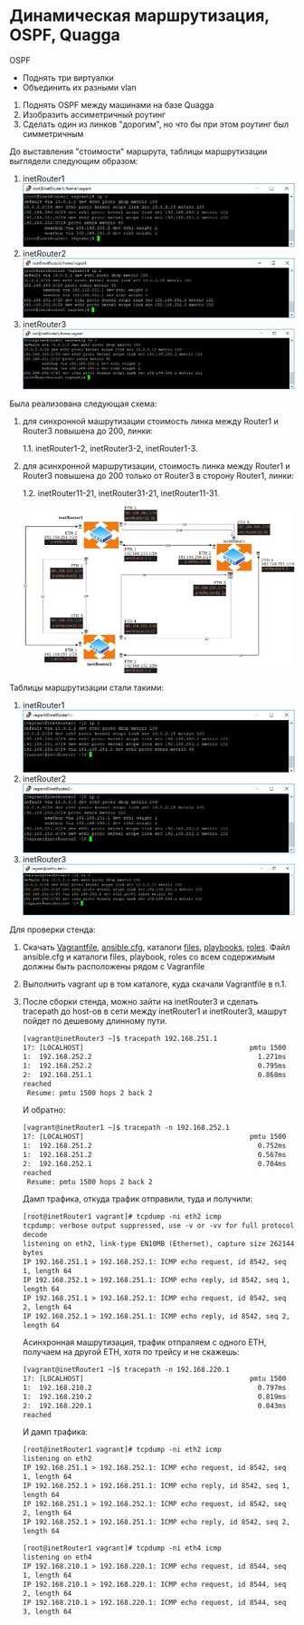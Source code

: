 # Динамическая маршрутизация, OSPF, Quagga
OSPF
- Поднять три виртуалки
- Объединить их разными vlan
1. Поднять OSPF между машинами на базе Quagga
2. Изобразить ассиметричный роутинг
3. Сделать один из линков "дорогим", но что бы при этом роутинг был симметричным

До выставления "стоимости" маршрута, таблицы маршрутизации выглядели следующим образом:
1. inetRouter1
    ![inetRouter1](./imgs/inetRouter1.png)
2. inetRouter2
    ![inetRouter1](./imgs/inetRouter2.png)
3. inetRouter3
    ![inetRouter1](./imgs/inetRouter3.png)


Была реализована следующая схема:
1. для синхронной машрутизации стоимость линка между Router1 и Router3 повышена до 200, линки:
    
    1.1. inetRouter1-2, inetRouter3-2, inetRouter1-3.

2. для асинхронной маршрутизации, стоимость линка между Router1 и Router3 повышена до 200 только  от Router3 в сторону Router1, линки:

    1.2. inetRouter11-21, inetRouter31-21, inetRouter11-31.


    ![ospf](./imgs/ospf.png)

Таблицы маршрутизации стали  такими:
1. inetRouter1
   ![inetRouter1](./imgs/inetRouter1-1.png)
2. inetRouter2
   ![inetRouter1](./imgs/inetRouter2-1.png)
3. inetRouter3
   ![inetRouter1](./imgs/inetRouter3-1.png)

Для проверки стенда:

1. Скачать [Vagrantfile](./Vagrantfile), [ansible.cfg](./ansible.cfg), каталоги [files](./files), [playbooks](./playbooks), [roles](./roles).
Файл ansible.cfg и  каталоги files, playbook, roles со всем содержимым должны быть расположены рядом с Vagranfile
2. Выполнить vagrant up  в том каталоге, куда скачали Vagrantfile в п.1.
3. После сборки стенда, можно зайти на inetRouter3 и сделать tracepath до host-ов в сети между inetRouter1  и inetRouter3, машрут пойдет по  дешевому длинному пути.
    ```
    [vagrant@inetRouter3 ~]$ tracepath 192.168.251.1
    1?: [LOCALHOST]                                         pmtu 1500
    1:  192.168.252.2                                         1.271ms
    1:  192.168.252.2                                         0.795ms
    2:  192.168.251.1                                         0.868ms reached
     Resume: pmtu 1500 hops 2 back 2
    ```

    И обратно:

    ```
    [vagrant@inetRouter1 ~]$ tracepath -n 192.168.252.1
    1?: [LOCALHOST]                                         pmtu 1500
    1:  192.168.251.2                                         0.752ms
    1:  192.168.251.2                                         0.567ms
    2:  192.168.252.1                                         0.704ms reached
     Resume: pmtu 1500 hops 2 back 2
    ```
    Дамп трафика, откуда трафик отправили, туда и получили:

    ```
    [root@inetRouter1 vagrant]# tcpdump -ni eth2 icmp
    tcpdump: verbose output suppressed, use -v or -vv for full protocol decode
    listening on eth2, link-type EN10MB (Ethernet), capture size 262144 bytes
    IP 192.168.251.1 > 192.168.252.1: ICMP echo request, id 8542, seq 1, length 64
    IP 192.168.252.1 > 192.168.251.1: ICMP echo reply, id 8542, seq 1, length 64
    IP 192.168.251.1 > 192.168.252.1: ICMP echo request, id 8542, seq 2, length 64
    IP 192.168.252.1 > 192.168.251.1: ICMP echo reply, id 8542, seq 2, length 64
    ```
    Асинхронная машрутизация, трафик отпраляем с одного ETH, получаем на другой ETH, хотя по трейсу и не скажешь:

    ```
    [vagrant@inetRouter1 ~]$ tracepath -n 192.168.220.1
    1?: [LOCALHOST]                                         pmtu 1500
    1:  192.168.210.2                                         0.797ms 
    1:  192.168.210.2                                         0.819ms 
    2:  192.168.220.1                                         0.843ms reached
    ```
    И дамп трафика:

    ```
    [root@inetRouter1 vagrant]# tcpdump -ni eth2 icmp
    listening on eth2
    IP 192.168.251.1 > 192.168.252.1: ICMP echo request, id 8542, seq 1, length 64
    IP 192.168.252.1 > 192.168.251.1: ICMP echo reply, id 8542, seq 1, length 64
    IP 192.168.251.1 > 192.168.252.1: ICMP echo request, id 8542, seq 2, length 64
    IP 192.168.252.1 > 192.168.251.1: ICMP echo reply, id 8542, seq 2, length 64
    ```
    
    ```  
    [root@inetRouter1 vagrant]# tcpdump -ni eth4 icmp
    listening on eth4
    IP 192.168.210.1 > 192.168.220.1: ICMP echo request, id 8544, seq 1, length 64
    IP 192.168.210.1 > 192.168.220.1: ICMP echo request, id 8544, seq 2, length 64
    IP 192.168.210.1 > 192.168.220.1: ICMP echo request, id 8544, seq 3, length 64
    ```

